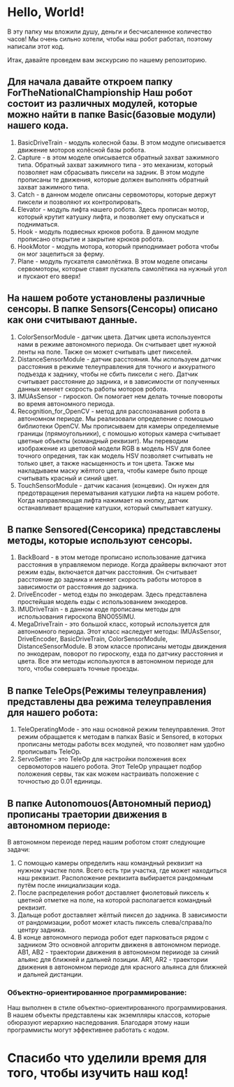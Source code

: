 # Hello, World!

В эту папку мы вложили душу, деньги и бесчисаленное количество часов!
Мы очень сильно хотели, чтобы наш робот работал, поэтому написали этот код.

Итак, давайте проведем вам экскурсию по нашему репозиторию. 

## Для начала давайте откроем папку ForTheNationalChampionship Наш робот состоит из различных модулей, которые можно найти в папке Basic(базовые модули) нашего кода.

1. BasicDriveTrain - модуль колесной базы. В этом модуле описывается движение моторов колёсной базы робота.
2. Capture - в этом моделе описывается обратный захват зажимного типа. Обратный захват зажимного типа - это механизм, который позволяет нам сбрасывать пиксели на задник.
   В этом модуле прописаны те движения, которые должен выполнять обратный захват зажимного типа.
3. Catch - в данном моделе описаны сервомоторы, которые держут пиксели и позволяют их контролировать.
4. Elevator - модуль лифта нашего робота. Здесь прописан мотор, который крутит катушку лифта, и позволяет ему опускаться и подниматься.
5. Hook - модуль подвесных крюков робота. В данном модуле прописано открытие и закрытие крюков робота.
6. HookMotor - модуль мотора, который приподнимает робота чтобы он мог зацепиться за ферму.
7. Plane - модуль пускателя самолётика. В этом моделе описаны сервомоторы, которые ставят пускатель самолётика на нужный угол и пускают его вверх!

## На нашем роботе установлены различные сенсоры. В папке Sensors(Сенсоры) описано как они считывают данные.

1. ColorSensorModule - датчик цвета. Датчик цвета используентся нами в режиме автономного периода. Он считывает цвет нужной ленты на поле. Также он может считывать цвет пикселей.
2. DistanceSensorModule - датчик расстояния. Мы используем датчик расстояния в режиме телеуправления для точного и аккуратного подъезда к заднику, чтобы не сбить пиксели с него.
   Датчик считывает расстояние до задника, и в зависимости от полученных данных меняет скорость работы моторов робота.
3. IMUAsSensor - гироскоп. Он помогает нем делать точные повороты во время автономного периода.
4. Recognition_for_OpenCV - метод для расспознавания робота в автономном периоде. Мы реализовали определение с помошью библиотеки OpenCV. Мы прописываем для камеры определяемые
   границы (прямоугольники), с помошью которых камера считывает цветные объекты (командный реквизит). Мы переводим изображение из цветовой модели RGB в модель HSV для более точного
   опредения, так как модель HSV позволяет считывать не только цвет, а также насыщенность и тон цвета. Также мы накладываем маску жёлтого цвета, чтобы камере было проще считывать
   красный и синий цвет.
5. TouchSensorModule - датчик касания (концевик). Он нужен для предотвращения перематывания катушки лифта на нашем роботе. Когда направляющая лифта нажимает на кнопку, 
   датчик останавливает вращение катушки, который смытывает катушку.

## В папке Sensored(Сенсорика) представслены методы, которые используют сенсоры.

1. BackBoard - в этом методе прописано использование датчика расстояния в управляемом периоде. Когда драйверы включают этот режим езды, включается датчик расстояния. Он считывает
   расстояние до задника и меняет скорость работы моторов в зависимости от расстояния до задника.
2. DriveEncoder - метод езды по энкодерам. Здесь представлена простейшая модель езды с использованием энкодеров.
3. IMUDriveTrain - в данном коде прописаны методы для использования гироскопа BNO055IMU.
4. MegaDriveTrain - это большой класс, который используется для автономного периода. Этот класс наследует методы: IMUAsSensor, DriveEncoder, BasicDriveTrain, ColorSensorModule, DistanceSensorModule.
   В этом классе прописаны методы движдения по энкодерам, поворот по гироскопу, езда по датчику расстояния и цвета. Все эти методы используются в автономном периоде
   для того, чтобы совершать точные проезды.

## В папке TeleOps(Режимы телеуправления) представлены два режима телеуправления для нашего робота:
1. TeleOperatingMode - это наш основной режим телеуправления. Этот режим обращается к методам в папках Basic и Sensored, в которых прописаны методы работы всех модулей, 
   что позволяет нам удобно прописывать TeleOp. 
2. ServoSetter - это TeleOp для настройки положения всех сервомоторов нашего робота. Этот TeleOp упращает подбор положения сервы, 
   так как можем настраивать положение с точностью до 0.01 единицы.

## В папке Autonomouos(Автономный период) прописаны траетории движения в автономном периоде:
В автономном переиоде перед нашим роботом стоят следующие задачи: 
1. С помощью камеры определить наш командный реквизит на нужном участке поля. Всего есть три участка, где может находиться наш реквизит. Расположение реквизита выбирается рандомным путём после инициализации кода.
2. После распределения робот доставляет фиолетовый пиксель к цветной отметке на поле, на которой располагается командный реквизит.
3. Дальще робот доставляет жёлтый пиксел до задника. В зависимости от рандомизации, робот может класть пиксель слева/справа/по центру задника.
4. В конце автономного периода робот едет парковаться рядом с задником
Это основной алгоритм движеня в автономном периоде. AB1, AB2 - траектории движения в автономном перииоде за синий альянс для ближней и дальней позиции. AR1, AR2 - траектории движения в автономном периоде для красного альянса
для ближней и дальней дистанции.

### Объектно-ориентированное программирование:
Наш выполнен в стиле объектно-ориентированного программирования. В нашем объекты представлены как экземпляры классов, которые обюразуют иерархию наследования. Благодаря этому наши программисты могут 
эффективнее работать с кодом. 

# Спасибо что уделили время для того, чтобы изучить наш код!
   

